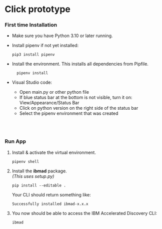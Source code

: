 # Click prototype

### First time Installation

-   Make sure you have Python 3.10 or later running.
-   Install pipenv if not yet installed:

        pip3 install pipenv

-   Install the environment. This installs all dependencies from Pipfile.

          pipenv install

-   Visual Studio code:
    -   Open main.py or other python file
    -   If blue status bar at the bottom is not visible, turn it on: View/Appearance/Status Bar
    -   Click on python version on the right side of the status bar
    -   Select the pipenv environment that was created

<br><br>

### Run App

1.  Install & activate the virtual environment.

        pipenv shell

2.  Install the **ibmad** package.<br>
    _(This uses setup.py)_

        pip install --editable .

    Your CLI should return something like:

        Successfully installed ibmad-x.x.x

3.  You now should be able to access the IBM Accelerated Discovery CLI:

        ibmad
